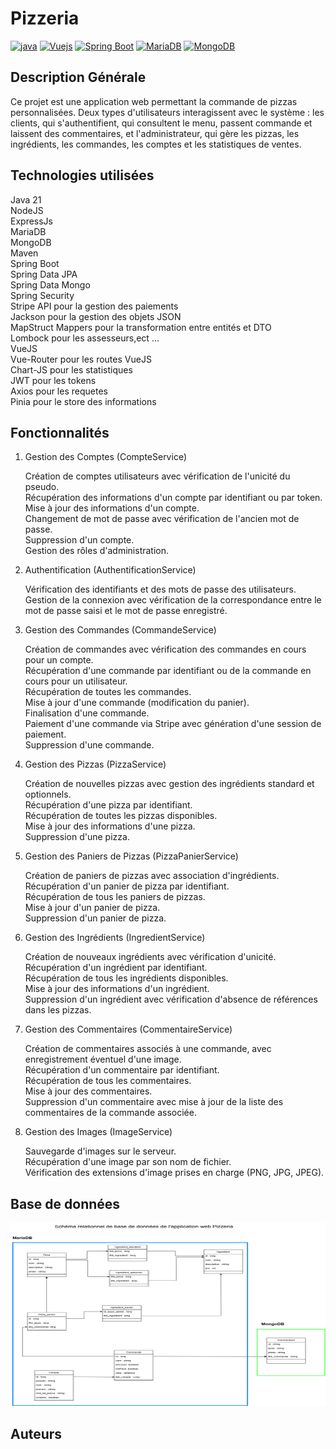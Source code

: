 # Pizzeria
[![java](https://img.shields.io/badge/Java-orange.svg)](https://www.java.com)
[![Vuejs](https://img.shields.io/badge/Vue.js-green.svg)](https://vuejs.org/)
[![Spring Boot](https://img.shields.io/badge/Spring_Boot-lightgreen.svg)](https://spring.io/projects/spring-boot)
[![MariaDB](https://img.shields.io/badge/MariaDB-blue.svg)](https://mariadb.org/)
[![MongoDB](https://img.shields.io/badge/MongoDB-darkgreen.svg)](https://www.mongodb.com/)

## Description Générale
Ce projet est une application web permettant la commande de pizzas personnalisées. Deux types d'utilisateurs interagissent avec le système : les clients, qui s'authentifient, qui consultent le menu, passent commande et laissent des commentaires, et l'administrateur, qui gère les pizzas, les ingrédients, les commandes, les comptes et les statistiques de ventes.

## Technologies utilisées

Java 21 <br>
NodeJS <br>
ExpressJs<br>
MariaDB<br>
MongoDB<br>
Maven<br>
Spring Boot <br>
Spring Data JPA <br>
Spring Data Mongo <br>
Spring Security <br>
Stripe API pour la gestion des paiements <br>
Jackson pour la gestion des objets JSON <br>
MapStruct Mappers pour la transformation entre entités et DTO <br>
Lombock pour les assesseurs,ect ...<br>
VueJS <br>
Vue-Router pour les routes VueJS<br>
Chart-JS pour les statistiques<br>
JWT pour les tokens<br>
Axios pour les requetes<br>
Pinia pour le store des informations<br>


## Fonctionnalités
1. Gestion des Comptes (CompteService)

    Création de comptes utilisateurs avec vérification de l'unicité du pseudo.<br>
    Récupération des informations d'un compte par identifiant ou par token.<br>
    Mise à jour des informations d'un compte.<br>
    Changement de mot de passe avec vérification de l'ancien mot de passe.<br>
    Suppression d'un compte.<br>
    Gestion des rôles d'administration.<br>

2. Authentification (AuthentificationService)

    Vérification des identifiants et des mots de passe des utilisateurs.<br>
    Gestion de la connexion avec vérification de la correspondance entre le mot de passe saisi et le mot de passe enregistré.<br>

3. Gestion des Commandes (CommandeService)

    Création de commandes avec vérification des commandes en cours pour un compte.<br>
    Récupération d'une commande par identifiant ou de la commande en cours pour un utilisateur.<br>
    Récupération de toutes les commandes.<br>
    Mise à jour d'une commande (modification du panier).<br>
    Finalisation d'une commande.<br>
    Paiement d'une commande via Stripe avec génération d'une session de paiement.<br>
    Suppression d'une commande.<br>

4. Gestion des Pizzas (PizzaService)

    Création de nouvelles pizzas avec gestion des ingrédients standard et optionnels.<br>
    Récupération d'une pizza par identifiant.<br>
    Récupération de toutes les pizzas disponibles.<br>
    Mise à jour des informations d'une pizza.<br>
    Suppression d'une pizza.<br>

5. Gestion des Paniers de Pizzas (PizzaPanierService)

    Création de paniers de pizzas avec association d'ingrédients.<br>
    Récupération d'un panier de pizza par identifiant.<br>
    Récupération de tous les paniers de pizzas.<br>
    Mise à jour d'un panier de pizza.<br>
    Suppression d'un panier de pizza.<br>

6. Gestion des Ingrédients (IngredientService)

    Création de nouveaux ingrédients avec vérification d'unicité.<br>
    Récupération d'un ingrédient par identifiant.<br>
    Récupération de tous les ingrédients disponibles.<br>
    Mise à jour des informations d'un ingrédient.<br>
    Suppression d'un ingrédient avec vérification d'absence de références dans les pizzas.<br>

7. Gestion des Commentaires (CommentaireService)

    Création de commentaires associés à une commande, avec enregistrement éventuel d'une image.<br>
    Récupération d'un commentaire par identifiant.<br>
    Récupération de tous les commentaires.<br>
    Mise à jour des commentaires.<br>
    Suppression d'un commentaire avec mise à jour de la liste des commentaires de la commande associée.<br>

8. Gestion des Images (ImageService)

    Sauvegarde d'images sur le serveur.<br>
    Récupération d'une image par son nom de fichier.<br>
    Vérification des extensions d'image prises en charge (PNG, JPG, JPEG).<br>
    
## Base de données
<img src="database_pizzeria.png" alt="Texte alternatif" width="640" height="293">

## Auteurs
